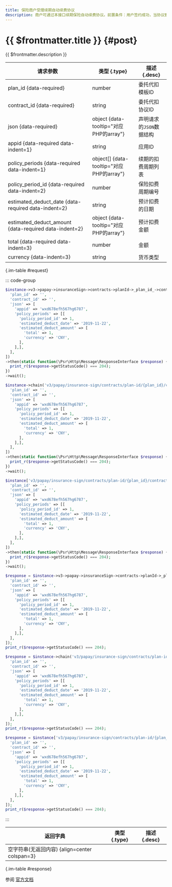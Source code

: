 ```yaml
---
title: 保险商户受理续期自动续费协议
description: 商户可通过本接口续期保险自动续费协议。前置条件：用户签约成功，当协议到期后且预签约中参数是否自动续保（can_auto_insure）或是否自动重新投保（can_auto_reinsure）为true。
---
```


# {{ $frontmatter.title }} {#post}

{{ $frontmatter.description }}

| 请求参数 | 类型 {.type} | 描述 {.desc}
| --- | --- | ---
| plan_id {data-required} | number | 委托代扣模板ID
| contract_id {data-required} | string | 委托代扣协议ID
| json {data-required} | object {data-tooltip="对应PHP的array"} | 声明请求的`JSON`数据结构
| appid {data-required data-indent=1} | string | 应用ID
| policy_periods {data-required data-indent=1} | object[] {data-tooltip="对应PHP的array"} | 续期的扣费周期列表
| policy_period_id {data-required data-indent=2} | number | 保险扣费周期编号
| estimated_deduct_date {data-required data-indent=2} | string | 预计扣费的日期
| estimated_deduct_amount {data-required data-indent=2} | object {data-tooltip="对应PHP的array"} | 预计扣费金额
| total {data-required data-indent=3} | number | 金额
| currency {data-indent=3} | string | 货币类型

{.im-table #request}

::: code-group

```php [异步纯链式]
$instance->v3->papay->insuranceSign->contracts->planId->_plan_id_->contractId->_contract_id_->renew->postAsync([
  'plan_id' => '',
  'contract_id' => '',
  'json' => [
    'appid' => 'wxd678efh567hg6787',
    'policy_periods' => [[
      'policy_period_id' => 1,
      'estimated_deduct_date' => '2019-11-22',
      'estimated_deduct_amount' => [
        'total' => 1,
        'currency' => 'CNY',
      ],
    ],],
  ],
])
->then(static function(\Psr\Http\Message\ResponseInterface $response) {
  print_r($response->getStatusCode() === 204);
})
->wait();
```

```php [异步声明式]
$instance->chain('v3/papay/insurance-sign/contracts/plan-id/{plan_id}/contract-id/{contract_id}/renew')->postAsync([
  'plan_id' => '',
  'contract_id' => '',
  'json' => [
    'appid' => 'wxd678efh567hg6787',
    'policy_periods' => [[
      'policy_period_id' => 1,
      'estimated_deduct_date' => '2019-11-22',
      'estimated_deduct_amount' => [
        'total' => 1,
        'currency' => 'CNY',
      ],
    ],],
  ],
])
->then(static function(\Psr\Http\Message\ResponseInterface $response) {
  print_r($response->getStatusCode() === 204);
})
->wait();
```

```php [异步属性式]
$instance['v3/papay/insurance-sign/contracts/plan-id/{plan_id}/contract-id/{contract_id}/renew']->postAsync([
  'plan_id' => '',
  'contract_id' => '',
  'json' => [
    'appid' => 'wxd678efh567hg6787',
    'policy_periods' => [[
      'policy_period_id' => 1,
      'estimated_deduct_date' => '2019-11-22',
      'estimated_deduct_amount' => [
        'total' => 1,
        'currency' => 'CNY',
      ],
    ],],
  ],
])
->then(static function(\Psr\Http\Message\ResponseInterface $response) {
  print_r($response->getStatusCode() === 204);
})
->wait();
```

```php [同步纯链式]
$response = $instance->v3->papay->insuranceSign->contracts->planId->_plan_id_->contractId->_contract_id_->renew->post([
  'plan_id' => '',
  'contract_id' => '',
  'json' => [
    'appid' => 'wxd678efh567hg6787',
    'policy_periods' => [[
      'policy_period_id' => 1,
      'estimated_deduct_date' => '2019-11-22',
      'estimated_deduct_amount' => [
        'total' => 1,
        'currency' => 'CNY',
      ],
    ],],
  ],
]);
print_r($response->getStatusCode() === 204);
```

```php [同步声明式]
$response = $instance->chain('v3/papay/insurance-sign/contracts/plan-id/{plan_id}/contract-id/{contract_id}/renew')->post([
  'plan_id' => '',
  'contract_id' => '',
  'json' => [
    'appid' => 'wxd678efh567hg6787',
    'policy_periods' => [[
      'policy_period_id' => 1,
      'estimated_deduct_date' => '2019-11-22',
      'estimated_deduct_amount' => [
        'total' => 1,
        'currency' => 'CNY',
      ],
    ],],
  ],
]);
print_r($response->getStatusCode() === 204);
```

```php [同步属性式]
$response = $instance['v3/papay/insurance-sign/contracts/plan-id/{plan_id}/contract-id/{contract_id}/renew']->post([
  'plan_id' => '',
  'contract_id' => '',
  'json' => [
    'appid' => 'wxd678efh567hg6787',
    'policy_periods' => [[
      'policy_period_id' => 1,
      'estimated_deduct_date' => '2019-11-22',
      'estimated_deduct_amount' => [
        'total' => 1,
        'currency' => 'CNY',
      ],
    ],],
  ],
]);
print_r($response->getStatusCode() === 204);
```

:::

| 返回字典 | 类型 {.type} | 描述 {.desc}
| --- | --- | ---
| 空字符串(无返回内容) {align=center colspan=3}

{.im-table #response}

参阅 [官方文档](https://pay.weixin.qq.com/docs/merchant/apis/insurance-entrusted-payment/insurance/apply-renew-contract.html)
